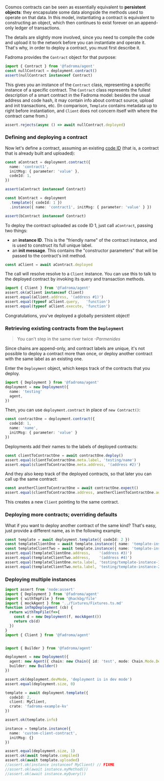 Cosmos contracts can be seen as essentially equivalent to **persistent objects**:
they encapsulate some data alongside the methods used to operate on that data.
In this model, instantiating a contract is equivalent to constructing an object,
which then continues to exist forever on an append-only ledger of transactions.

The details are slightly more involved, since you need to compile the code and
upload it to the network before you can instantiate and operate it. That's why,
in order to deploy a contract, you must first describe it.

Fadroma provides the `Contract` object for that purpose:

```typescript
import { Contract } from '@fadroma/agent'
const nullContract = deployment.contract()
assert(nullContract instanceof Contract)
```

This gives you an instance of the `Contract` class, representing a specific instance of a
specific contract. The `Contract` class represents the fullest description of a smart contract
in the Fadroma model: besides the usual address and code hash, it may contain info about
contract source, upload and init transactions, etc. (In comparison, `Template` contains metadata
up to right before instantiation, and `Client` does not concern itself with where the contract
came from.)

```typescript
assert.rejects(async () => await nullContract.deployed)
```

### Defining and deploying a contract

Now let's define a contract, assuming an existing [code ID](./core-code.spec.ts.md)
(that is, a contract that is already built and uploaded):

```typescript
const aContract = deployment.contract({
  name: 'contract1',
  initMsg: { parameter: 'value' },
  codeId: 1,
})

assert(aContract instanceof Contract)

const bContract = deployment
  .template({ codeId: 1 })
  .instance({ name: 'contract1', initMsg: { parameter: 'value' } })

assert(bContract instanceof Contract)
```

To deploy the contract uploaded as code ID 1, just call `aContract`, passing two things:
* an **instance ID**. This is the "friendly name" of the contract instance,
  and is used to construct its full unique label.
* an **init message**. This contains the "constructor parameters" that will be passed to the
  contract's init method.

```typescript
const aClient = await aContract.deployed
```

The call will resolve resolve to a `Client` instance. You can use this to talk to the deployed
contract by invoking its query and transaction methods.

```typescript
import { Client } from '@fadroma/agent'
assert.ok(aClient instanceof Client)
assert.equal(aClient.address, '(address #1)')
assert.equal(typeof aClient.query,   'function')
assert.equal(typeof aClient.execute, 'function')
```

Congratulations, you've deployed a globally persistent object!

### Retrieving existing contracts from the `Deployment`

> You can't step in the same river twice
> *-Parmenides*

Since chains are append-only, and contract labels are unique,
it's not possible to deploy a contract more than once, or
deploy another contract with the same label as an existing one.

Enter the `Deployment` object, which keeps track of the contracts that you deploy.

```typescript
import { Deployment } from '@fadroma/agent'
deployment = new Deployment({
  name: 'testing'
  agent,
})
```

Then, you can use `deployment.contract` in place of `new Contract()`:

```typescript
const contractOne = deployment.contract({
  codeId: 1,
  name: 'name',
  initMsg: { parameter: 'value' }
})
```

Deployments add their names to the labels of deployed contracts:

```typescript
const clientToContractOne = await contractOne.deploy()
assert.equal(clientToContractOne.meta.label, 'testing/name')
assert.equal(clientToContractOne.meta.address, '(address #2)')
```

And they also keep track of the deployed contracts, so that later you
can call up the same contract:

```typescript
const anotherClientToContractOne = await contractOne.expect()
assert.equal(clientToContractOne.address, anotherClientToContractOne.address)
```

This creates a new `Client` pointing to the same contract.

### Deploying more contracts; overriding defaults

What if you want to deploy another contract of the same kind?
That's easy, just provide a different name, as in the following example;

```typescript
const template = await deployment.template({ codeId: 2 })
const templateClientOne = await template.instance({ name: 'template-instance-1', initMsg: {} })
const templateClientTwo = await template.instance({ name: 'template-instance-2', initMsg: {} })
assert.equal(templateClientOne.address,    '(address #3)')
assert.equal(templateClientTwo.address,    '(address #4)')
assert.equal(templateClientOne.meta.label, 'testing/template-instance-1')
assert.equal(templateClientTwo.meta.label, 'testing/template-instance-2')
```

### Deploying multiple instances

```typescript
import assert from 'node:assert'
import { Deployment } from '@fadroma/agent'
import { withTmpFile } from '@hackbg/file'
import { mockAgent } from '../fixtures/Fixtures.ts.md'
function inTmpDeployment (cb) {
  return withTmpFile(f=>{
    const d = new Deployment(f, mockAgent())
    return cb(d)
  })
}
import { Client } from '@fadroma/agent'
```

```typescript

import { Builder } from '@fadroma/agent'

deployment = new Deployment({
  agent: new Agent({ chain: new Chain({ id: 'test', mode: Chain.Mode.Devnet }) }),
  builder: new Builder()
})

assert.ok(deployment.devMode, 'deployment is in dev mode')
assert.equal(deployment.size, 0)

template = await deployment.template({
  codeId: 2,
  client: MyClient,
  crate: 'fadroma-example-kv'
})

assert.ok(template.info)

instance = template.instance({
  name: 'custom-client-contract',
  initMsg: {}
})

assert.equal(deployment.size, 1)
assert.ok(await template.compiled)
assert.ok(await template.uploaded)
//assert.ok(instance instanceof MyClient) // FIXME
//assert.ok(await instance.myMethod())
//assert.ok(await instance.myQuery())
```

